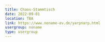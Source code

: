 ```yaml
---
title: Chaos-Stammtisch
date: 2022-09-01
location: TBA
link: https://www.noname-ev.de/yarpnarp.html
usergroup: noname
type: usergroup
---
```


